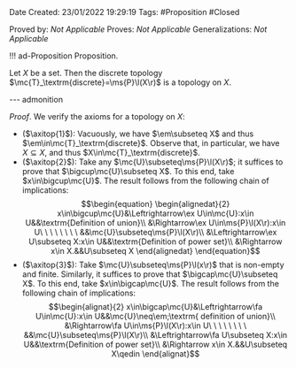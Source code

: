 <br />
<br />

Date Created: 23/01/2022 19:29:19
Tags: #Proposition #Closed 

Proved by: _Not Applicable_
Proves: _Not Applicable_
Generalizations: _Not Applicable_

!!! ad-Proposition Proposition.

Let $X$ be a set. Then the discrete topology $\mc{T}_\textrm{discrete}=\ms{P}\l(X\r)$ is a topology on $X$.

--- admonition

_Proof_. We verify the axioms for a topology on $X$:
* ($\axitop{1}$): Vacuously, we have $\em\subseteq X$ and thus $\em\in\mc{T}_\textrm{discrete}$. Observe that, in particular, we have $X\subseteq X$, and thus $X\in\mc{T}_\textrm{discrete}$.
* ($\axitop{2}$): Take any $\mc{U}\subseteq\ms{P}\l(X\r)$; it suffices to prove that $\bigcup\mc{U}\subseteq X$. To this end, take $x\in\bigcup\mc{U}$. The result follows from the following chain of implications:
$$\begin{equation}
    \begin{alignedat}{2}
        x\in\bigcup\mc{U}&\Leftrightarrow\ex U\in\mc{U}:x\in U&&\textrm{Definition of union}\\
        &\Rightarrow\ex U\in\ms{P}\l(X\r):x\in U\ \ \ \ \ \ \ \ &&\mc{U}\subseteq\ms{P}\l(X\r)\\
        &\Leftrightarrow\ex U\subseteq X:x\in U&&\textrm{Definition of power set}\\
        &\Rightarrow x\in X.&&U\subseteq X
    \end{alignedat}
\end{equation}$$
* ($\axitop{3}$): Take $\mc{U}\subseteq\ms{P}\l(x\r)$ that is non-empty and finite. Similarly, it suffices to prove that $\bigcap\mc{U}\subseteq X$. To this end, take $x\in\bigcap\mc{U}$. The result follows from the following chain of implications:
$$\begin{alignat}{2}
    x\in\bigcap\mc{U}&\Leftrightarrow\fa U\in\mc{U}:x\in U&&\mc{U}\neq\em;\textrm{ definition of union}\\
    &\Rightarrow\fa U\in\ms{P}\l(X\r):x\in U\ \ \ \ \ \ \ \ &&\mc{U}\subseteq\ms{P}\l(X\r)\\
    &\Leftrightarrow\fa U\subseteq X:x\in U&&\textrm{Definition of power set}\\
    &\Rightarrow x\in X.&&U\subseteq X\qedin
\end{alignat}$$
